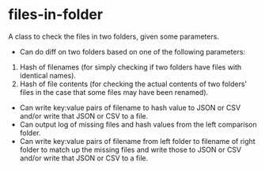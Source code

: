# files-in-folder
A class to check the files in two folders, given some parameters.

* Can do diff on two folders based on one of the following parameters:

1. Hash of filenames (for simply checking if two folders have files with identical names).
2. Hash of file contents (for checking the actual contents of two folders' files in the case that some files may have been renamed).

* Can write key:value pairs of filename to hash value to JSON or CSV and/or write that JSON or CSV to a file.
* Can output log of missing files and hash values from the left comparison folder.
* Can write key:value pairs of filename from left folder to filename of right folder to match up the missing files and write those to JSON or CSV and/or write that JSON or CSV to a file.
